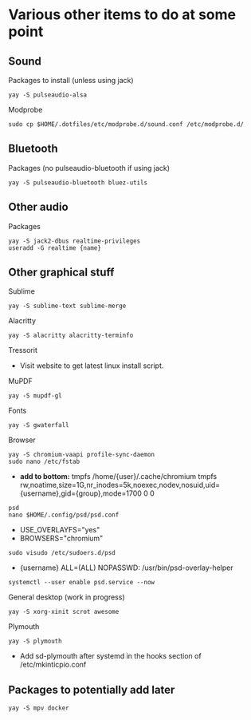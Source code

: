 # Various other items to do at some point

## Sound

Packages to install (unless using jack)
```
yay -S pulseaudio-alsa
```

Modprobe
```
sudo cp $HOME/.dotfiles/etc/modprobe.d/sound.conf /etc/modprobe.d/
```

## Bluetooth

Packages (no pulseaudio-bluetooth if using jack)
```
yay -S pulseaudio-bluetooth bluez-utils
```

## Other audio

Packages
```
yay -S jack2-dbus realtime-privileges
useradd -G realtime {name}
```

## Other graphical stuff

Sublime
```
yay -S sublime-text sublime-merge
```

Alacritty
```
yay -S alacritty alacritty-terminfo
```

Tressorit
- Visit website to get latest linux install script.

MuPDF
```
yay -S mupdf-gl
```

Fonts
```
yay -S gwaterfall
```

Browser
```
yay -S chromium-vaapi profile-sync-daemon
sudo nano /etc/fstab
```
* **add to bottom:**  tmpfs /home/{user}/.cache/chromium tmpfs rw,noatime,size=1G,nr_inodes=5k,noexec,nodev,nosuid,uid={username},gid={group},mode=1700 0 0

```
psd
nano $HOME/.config/psd/psd.conf
```
* USE_OVERLAYFS="yes"
* BROWSERS="chromium"

```
sudo visudo /etc/sudoers.d/psd
```
* {username} ALL=(ALL) NOPASSWD: /usr/bin/psd-overlay-helper

```
systemctl --user enable psd.service --now
```

General desktop (work in progress)
```
yay -S xorg-xinit scrot awesome
```

Plymouth
```
yay -S plymouth
```
* Add sd-plymouth after systemd in the hooks section of /etc/mkinticpio.conf

## Packages to potentially add later

```
yay -S mpv docker
```
